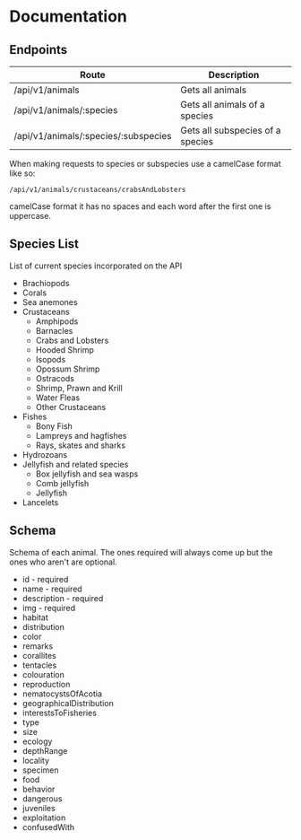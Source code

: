 # Documentation

## Endpoints 

| Route                                | Description                        |
| ---                                  |---                                 |
| /api/v1/animals                      | Gets all animals                   |
| /api/v1/animals/:species             | Gets all animals of a species      |
| /api/v1/animals/:species/:subspecies | Gets all subspecies of a species   |

When making requests to species or subspecies use a camelCase format like so:

```
/api/v1/animals/crustaceans/crabsAndLobsters
```

camelCase format it has no spaces and each word after the first one is uppercase.

## Species List

List of current species incorporated on the API

* Brachiopods
* Corals
* Sea anemones
* Crustaceans
    - Amphipods
    - Barnacles
    - Crabs and Lobsters
    - Hooded Shrimp
    - Isopods
    - Opossum Shrimp
    - Ostracods
    - Shrimp, Prawn and Krill
    - Water Fleas
    - Other Crustaceans
* Fishes
    - Bony Fish
    - Lampreys and hagfishes
    - Rays, skates and sharks
* Hydrozoans
* Jellyfish and related species
    - Box jellyfish and sea wasps
    - Comb jellyfish
    - Jellyfish
* Lancelets    

## Schema

Schema of each animal. The ones required will always come up but the ones who aren't are optional.

* id - required
* name - required
* description - required
* img - required
* habitat
* distribution
* color
* remarks
* corallites
* tentacles
* colouration
* reproduction
* nematocystsOfAcotia
* geographicalDistribution
* interestsToFisheries
* type
* size
* ecology
* depthRange
* locality
* specimen
* food
* behavior
* dangerous
* juveniles
* exploitation
* confusedWith

